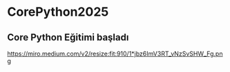 # CorePython2025
## Core Python Eğitimi başladı

https://miro.medium.com/v2/resize:fit:910/1*jbz6ImV3RT_vNzSvSHW_Fg.png
